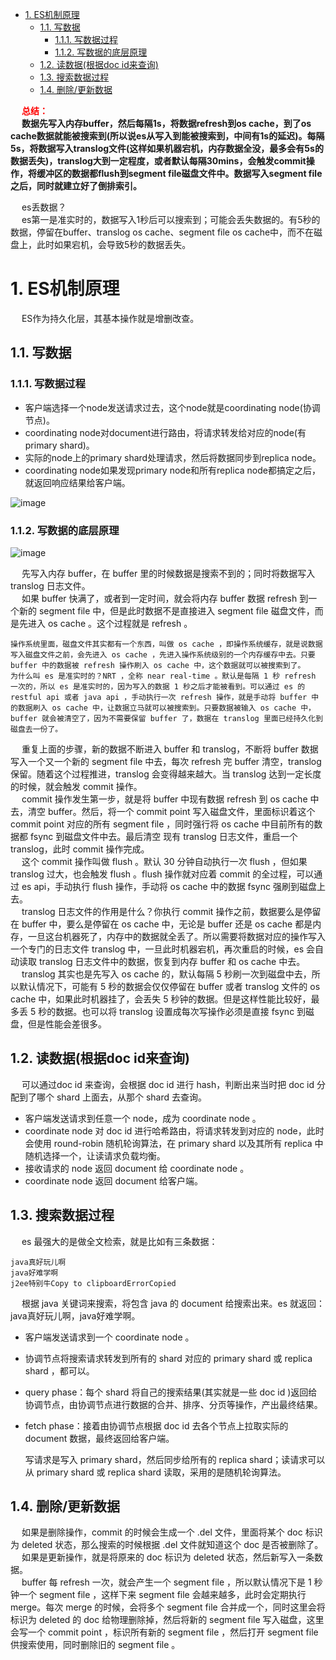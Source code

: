 
<!-- TOC -->

- [1. ES机制原理](#1-es机制原理)
    - [1.1. 写数据](#11-写数据)
        - [1.1.1. 写数据过程](#111-写数据过程)
        - [1.1.2. 写数据的底层原理](#112-写数据的底层原理)
    - [1.2. 读数据(根据doc id来查询)](#12-读数据根据doc-id来查询)
    - [1.3. 搜索数据过程](#13-搜索数据过程)
    - [1.4. 删除/更新数据](#14-删除更新数据)

<!-- /TOC -->

&emsp; **<font color = "red">总结：</font>**  
&emsp; **数据先写入内存buffer，然后每隔1s，将数据refresh到os cache，到了os cache数据就能被搜索到(所以说es从写入到能被搜索到，中间有1s的延迟)。每隔5s，将数据写入translog文件(这样如果机器宕机，内存数据全没，最多会有5s的数据丢失)，translog大到一定程度，或者默认每隔30mins，会触发commit操作，将缓冲区的数据都flush到segment file磁盘文件中。数据写入segment file之后，同时就建立好了倒排索引。**  

&emsp; es丢数据？  
&emsp; es第一是准实时的，数据写入1秒后可以搜索到；可能会丢失数据的。有5秒的数据，停留在buffer、translog os cache、segment file os cache中，而不在磁盘上，此时如果宕机，会导致5秒的数据丢失。  

# 1. ES机制原理
<!--
http://blog.itpub.net/31545820/viewspace-2656265/
https://blog.csdn.net/jiaojiao521765146514/article/details/83753215
-->

&emsp; ES作为持久化层，其基本操作就是增删改查。  

## 1.1. 写数据  
### 1.1.1. 写数据过程  
* 客户端选择一个node发送请求过去，这个node就是coordinating node(协调节点)。  
* coordinating node对document进行路由，将请求转发给对应的node(有primary shard)。  
* 实际的node上的primary shard处理请求，然后将数据同步到replica node。  
* coordinating node如果发现primary node和所有replica node都搞定之后，就返回响应结果给客户端。  

![image](https://gitee.com/wt1814/pic-host/raw/master/images/ES/es-80.png)  

### 1.1.2. 写数据的底层原理
![image](https://gitee.com/wt1814/pic-host/raw/master/images/ES/es-81.png)  



&emsp; 先写入内存 buffer，在 buffer 里的时候数据是搜索不到的；同时将数据写入 translog 日志文件。  
&emsp; 如果 buffer 快满了，或者到一定时间，就会将内存 buffer 数据 refresh 到一个新的 segment file 中，但是此时数据不是直接进入 segment file 磁盘文件，而是先进入 os cache 。这个过程就是 refresh 。  

    操作系统里面，磁盘文件其实都有一个东西，叫做 os cache ，即操作系统缓存，就是说数据写入磁盘文件之前，会先进入 os cache ，先进入操作系统级别的一个内存缓存中去。只要 buffer 中的数据被 refresh 操作刷入 os cache 中，这个数据就可以被搜索到了。  
    为什么叫 es 是准实时的？NRT ，全称 near real-time 。默认是每隔 1 秒 refresh 一次的，所以 es 是准实时的，因为写入的数据 1 秒之后才能被看到。可以通过 es 的 restful api 或者 java api ，手动执行一次 refresh 操作，就是手动将 buffer 中的数据刷入 os cache 中，让数据立马就可以被搜索到。只要数据被输入 os cache 中，buffer 就会被清空了，因为不需要保留 buffer 了，数据在 translog 里面已经持久化到磁盘去一份了。  
&emsp; 重复上面的步骤，新的数据不断进入 buffer 和 translog，不断将 buffer 数据写入一个又一个新的 segment file 中去，每次 refresh 完 buffer 清空，translog 保留。随着这个过程推进，translog 会变得越来越大。当 translog 达到一定长度的时候，就会触发 commit 操作。  
&emsp; commit 操作发生第一步，就是将 buffer 中现有数据 refresh 到 os cache 中去，清空 buffer。然后，将一个 commit point 写入磁盘文件，里面标识着这个 commit point 对应的所有 segment file ，同时强行将 os cache 中目前所有的数据都 fsync 到磁盘文件中去。最后清空 现有 translog 日志文件，重启一个 translog，此时 commit 操作完成。  
&emsp; 这个 commit 操作叫做 flush 。默认 30 分钟自动执行一次 flush ，但如果 translog 过大，也会触发 flush 。flush 操作就对应着 commit 的全过程，可以通过 es api，手动执行 flush 操作，手动将 os cache 中的数据 fsync 强刷到磁盘上去。  
&emsp; translog 日志文件的作用是什么？你执行 commit 操作之前，数据要么是停留在 buffer 中，要么是停留在 os cache 中，无论是 buffer 还是 os cache 都是内存，一旦这台机器死了，内存中的数据就全丢了。所以需要将数据对应的操作写入一个专门的日志文件 translog 中，一旦此时机器宕机，再次重启的时候，es 会自动读取 translog 日志文件中的数据，恢复到内存 buffer 和 os cache 中去。  
&emsp; translog 其实也是先写入 os cache 的，默认每隔 5 秒刷一次到磁盘中去，所以默认情况下，可能有 5 秒的数据会仅仅停留在 buffer 或者 translog 文件的 os cache 中，如果此时机器挂了，会丢失 5 秒钟的数据。但是这样性能比较好，最多丢 5 秒的数据。也可以将 translog 设置成每次写操作必须是直接 fsync 到磁盘，但是性能会差很多。  

## 1.2. 读数据(根据doc id来查询)  
&emsp; 可以通过doc id 来查询，会根据 doc id 进行 hash，判断出来当时把 doc id 分配到了哪个 shard 上面去，从那个 shard 去查询。  

* 客户端发送请求到任意一个 node，成为 coordinate node 。  
* coordinate node 对 doc id 进行哈希路由，将请求转发到对应的 node，此时会使用 round-robin 随机轮询算法，在 primary shard 以及其所有 replica 中随机选择一个，让读请求负载均衡。  
* 接收请求的 node 返回 document 给 coordinate node 。  
* coordinate node 返回 document 给客户端。  

## 1.3. 搜索数据过程  
&emsp; es 最强大的是做全文检索，就是比如有三条数据：

    java真好玩儿啊
    java好难学啊
    j2ee特别牛Copy to clipboardErrorCopied

&emsp; 根据 java 关键词来搜索，将包含 java 的 document 给搜索出来。es 就返回：java真好玩儿啊，java好难学啊。  

* 客户端发送请求到一个 coordinate node 。  
* 协调节点将搜索请求转发到所有的 shard 对应的 primary shard 或 replica shard ，都可以。  
* query phase：每个 shard 将自己的搜索结果(其实就是一些 doc id )返回给协调节点，由协调节点进行数据的合并、排序、分页等操作，产出最终结果。  
* fetch phase：接着由协调节点根据 doc id 去各个节点上拉取实际的 document 数据，最终返回给客户端。  


    写请求是写入 primary shard，然后同步给所有的 replica shard；读请求可以从 primary shard 或 replica shard 读取，采用的是随机轮询算法。

## 1.4. 删除/更新数据  
&emsp; 如果是删除操作，commit 的时候会生成一个 .del 文件，里面将某个 doc 标识为 deleted 状态，那么搜索的时候根据 .del 文件就知道这个 doc 是否被删除了。  
&emsp; 如果是更新操作，就是将原来的 doc 标识为 deleted 状态，然后新写入一条数据。  
&emsp; buffer 每 refresh 一次，就会产生一个 segment file ，所以默认情况下是 1 秒钟一个 segment file ，这样下来 segment file 会越来越多，此时会定期执行 merge。每次 merge 的时候，会将多个 segment file 合并成一个，同时这里会将标识为 deleted 的 doc 给物理删除掉，然后将新的 segment file 写入磁盘，这里会写一个 commit point ，标识所有新的 segment file ，然后打开 segment file 供搜索使用，同时删除旧的 segment file 。  

<!-- 
    ES内部是如何运行的？
    主分片和副本分片是如何同步的？
    创建索引的流程是什么样的？
    ES 如何将索引数据分配到不同的分片上的？以及这些索引数据是如何存储的？
    为什么说 ES 是近实时搜索引擎而文档的 CRUD (创建-读取-更新-删除) 操作是实时的？
    以及 Elasticsearch 是怎样保证更新被持久化在断电时也不丢失数据？

 1.1. 写索引原理  
&emsp; 下图描述了 3 个节点的集群，共拥有 12 个分片，其中有 4 个主分片(S0、S1、S2、S3)和 8 个副本分片(R0、R1、R2、R3)，每个主分片对应两个副本分片，节点 1 是主节点(Master 节点)负责整个集群的状态。  
![image](https://gitee.com/wt1814/pic-host/raw/master/images/ES/es-10.png)  
&emsp; 写索引是只能写在主分片上，然后同步到副本分片。这里有四个主分片，一条数据 ES 是根据什么规则写到特定分片上的呢？
这条索引数据为什么被写到 S0 上而不写到 S1 或 S2 上？那条数据为什么又被写到 S3 上而不写到 S0 上了？  
&emsp; 实际上，这个过程是根据下面这个公式决定的：  

    shard = hash(routing) % number_of_primary_shards  

&emsp; Routing 是一个可变值，默认是文档的 _id ，也可以设置成一个自定义的值。Routing 通过 Hash 函数生成一个数字，然后这个数字再除以 number_of_primary_shards (主分片的数量)后得到余数。这个在 0 到 number_of_primary_shards-1 之间的余数，就是所寻求的文档所在分片的位置。  
&emsp; 这就解释了为什么要在创建索引的时候就确定好主分片的数量并且永远不会改变这个数量：因为如果数量变化了，那么所有之前路由的值都会无效，文档也再也找不到了。  
&emsp; 由于在ES集群中每个节点通过上面的计算公式都知道集群中的文档的存放位置，所以每个节点都有处理读写请求的能力。
在一个写请求被发送到某个节点后，该节点即为前面说过的协调节点，协调节点会根据路由公式计算出需要写到哪个分片上，再将请求转发到该分片的主分片节点上。   
![image](https://gitee.com/wt1814/pic-host/raw/master/images/ES/es-11.png)  
&emsp; 假如此时数据通过路由计算公式取余后得到的值是 shard=hash(routing)%4=0。  
&emsp; 则具体流程如下：  

* 客户端向 ES1 节点(协调节点)发送写请求，通过路由计算公式得到值为 0，则当前数据应被写到主分片 S0 上。  
* ES1 节点将请求转发到 S0 主分片所在的节点 ES3，ES3 接受请求并写入到磁盘。  
* 并发将数据复制到两个副本分片 R0 上，其中通过乐观并发控制数据的冲突。一旦所有的副本分片都报告成功，则节点 ES3 将向协调节点报告成功，协调节点向客户端报告成功。  

 **1.2. 存储原理**  
&emsp; 上面介绍了在 ES 内部索引的写处理流程，这个流程是在 ES 的内存中执行的，数据被分配到特定的分片和副本上之后，最终是存储到磁盘上的，这样在断电的时候就不会丢失数据。  
&emsp; 具体的存储路径可在配置文件 ../config/elasticsearch.yml 中进行设置，默认存储在安装目录的 Data 文件夹下。
建议不要使用默认值，因为若 ES 进行了升级，则有可能导致数据全部丢失：  

    path.data: /path/to/data  //索引数据
    path.logs: /path/to/logs  //日志记录

**1.2.1. 分段存储**  
&emsp; 索引文档以段的形式存储在磁盘上，何为段？索引文件被拆分为多个子文件，则每个子文件叫作段，每一个段本身都是一个倒排索引，并且段具有不变性，一旦索引的数据被写入硬盘，就不可再修改。  
&emsp; 在底层采用了分段的存储模式，使它在读写时几乎完全避免了锁的出现，大大提升了读写性能。段被写入到磁盘后会生成一个提交点，提交点是一个用来记录所有提交后段信息的文件。一个段一旦拥有了提交点，就说明这个段只有读的权限，失去了写的权限。相反，当段在内存中时，就只有写的权限，而不具备读数据的权限，意味着不能被检索。段的概念提出主要是因为：在早期全文检索中为整个文档集合建立了一个很大的倒排索引，并将其写入磁盘中。    
&emsp; 如果索引有更新，就需要重新全量创建一个索引来替换原来的索引。这种方式在数据量很大时效率很低，并且由于创建一次索引的成本很高，所以对数据的更新不能过于频繁，也就不能保证时效性。  

&emsp; 索引文件分段存储并且不可修改，那么新增、更新和删除如何处理呢？  

* 新增，新增很好处理，由于数据是新的，所以只需要对当前文档新增一个段就可以了。
* 删除，由于不可修改，所以对于删除操作，不会把文档从旧的段中移除而是通过新增一个 .del 文件，文件中会列出这些被删除文档的段信息。这个被标记删除的文档仍然可以被查询匹配到， 但它会在最终结果被返回前从结果集中移除。  
* 更新，不能修改旧的段来进行反映文档的更新，其实更新相当于是删除和新增这两个动作组成。会将旧的文档在 .del 文件中标记删除，然后文档的新版本被索引到一个新的段中。可能两个版本的文档都会被一个查询匹配到，但被删除的那个旧版本文档在结果集返回前就会被移除。  

&emsp; 段被设定为不可修改具有一定的优势也有一定的缺点，优势主要表现在：  
* 不需要锁。如果你从来不更新索引，你就不需要担心多进程同时修改数据的问题。  
* 一旦索引被读入内核的文件系统缓存，便会留在哪里，由于其不变性。只要文件系统缓存中还有足够的空间，那么大部分读请求会直接请求内存，而不会命中磁盘。这提供了很大的性能提升。  
* 其它缓存(像 Filter 缓存)，在索引的生命周期内始终有效。它们不需要在每次数据改变时被重建，因为数据不会变化。  
* 写入单个大的倒排索引允许数据被压缩，减少磁盘 I/O 和需要被缓存到内存的索引的使用量。  

&emsp; 段的不变性的缺点如下：  
* 当对旧数据进行删除时，旧数据不会马上被删除，而是在 .del 文件中被标记为删除。而旧数据只能等到段更新时才能被移除，这样会造成大量的空间浪费。  
* 若有一条数据频繁的更新，每次更新都是新增新的标记旧的，则会有大量的空间浪费。  
* 每次新增数据时都需要新增一个段来存储数据。当段的数量太多时，对服务器的资源例如文件句柄的消耗会非常大。  
* 在查询的结果中包含所有的结果集，需要排除被标记删除的旧数据，这增加了查询的负担。  

 **1.2.2. 延迟写策略**  
&emsp; 介绍完了存储的形式，那么索引写入到磁盘的过程是怎样的？是否是直接调 Fsync 物理性地写入磁盘？   
&emsp; 为了提升写的性能，ES 并没有每新增一条数据就增加一个段到磁盘上，而是采用延迟写的策略。  
&emsp; 每当有新增的数据时，就将其先写入到内存中，在内存和磁盘之间是文件系统缓存。当达到默认的时间(1 秒钟)或者内存的数据达到一定量时，会触发一次刷新(Refresh)，将内存中的数据生成到一个新的段上并缓存到文件缓存系统 上，稍后再被刷新到磁盘中并生成提交点。这里的内存使用的是 ES 的 JVM 内存，而文件缓存系统使用的是操作系统的内存。  
&emsp; 新的数据会继续的被写入内存，但内存中的数据并不是以段的形式存储的，因此不能提供检索功能。  
&emsp; 由内存刷新到文件缓存系统的时候会生成新的段，并将段打开以供搜索使用，而不需要等到被刷新到磁盘。  
&emsp; 在 Elasticsearch 中，写入和打开一个新段的轻量的过程叫做 Refresh (即内存刷新到文件缓存系统)。  
&emsp; 默认情况下每个分片会每秒自动刷新一次。这就是为什么我们说 Elasticsearch 是近实时搜索，因为文档的变化并不是立即对搜索可见，但会在一秒之内变为可见。  
&emsp; 也可以手动触发 Refresh，POST /_refresh 刷新所有索引，POST /nba/_refresh 刷新指定的索引。  

&emsp; 注：尽管刷新是比提交轻量很多的操作，它还是会有性能开销。当写测试的时候， 手动刷新很有用，但是不要在生产>环境下每次索引一个文档都去手动刷新。而且并不是所有的情况都需要每秒刷新。  

&emsp; 可能正在使用 Elasticsearch 索引大量的日志文件， 可能想优化索引速度而不是>近实时搜索。  
&emsp; 这时可以在创建索引时在 Settings 中通过调大 refresh_interval = "30s" 的值 ， 降低每个索引的刷新频率，设值时需要注意后面带上时间单位，否则默认是毫秒。当 refresh_interval=-1 时表示关闭索引的自动刷新。  
&emsp; 虽然通过延时写的策略可以减少数据往磁盘上写的次数提升了整体的写入能力，但是文件缓存系统也是内存空间，属于操作系统的内存，只要是内存都存在断电或异常情况下丢失数据的危险。  
&emsp; 为了避免丢失数据，Elasticsearch 添加了事务日志(Translog)，事务日志记录了所有还没有持久化到磁盘的数据。  
![image](https://gitee.com/wt1814/pic-host/raw/master/images/ES/es-12.png)  

&emsp; 添加了事务日志后整个写索引的流程如上图所示：  

* 一个新文档被索引之后，先被写入到内存中，但是为了防止数据的丢失，会追加一份数据到事务日志中。不断有新的文档被写入到内存，同时也都会记录到事务日志中。这时新数据还不能被检索和查询。  
* 当达到默认的刷新时间或内存中的数据达到一定量后，会触发一次  Refresh，将内存中的数据以一个新段形式刷新到文件缓存系统中并清空内存。这时虽然新段未被提交到磁盘，但是可以提供文档的检索功能且不能被修改。  
* 随着新文档索引不断被写入，当日志数据大小超过 512M 或者时间超过 30 分钟时，会触发一次 Flush。  

&emsp; 内存中的数据被写入到一个新段同时被写入到文件缓存系统，文件系统缓存中数据通过 Fsync 刷新到磁盘中，生成提交点，日志文件被删除，创建一个空的新日志。  
&emsp; 通过这种方式当断电或需要重启时，ES 不仅要根据提交点去加载已经持久化过的段，还需要工具 Translog 里的记录，把未持久化的数据重新持久化到磁盘上，避免了数据丢失的可能。  

 **1.2.3. 段合并**  
&emsp; 由于自动刷新流程每秒会创建一个新的段 ，这样会导致短时间内的段数量暴增。而段数目太多会带来较大的麻烦。  
&emsp; 每一个段都会消耗文件句柄、内存和 CPU 运行周期。更重要的是，每个搜索请求都必须轮流检查每个段然后合并查询结果，所以段越多，搜索也就越慢。  
&emsp; Elasticsearch 通过在后台定期进行段合并来解决这个问题。小的段被合并到大的段，然后这些大的段再被合并到更大的段。
段合并的时候会将那些旧的已删除文档从文件系统中清除。被删除的文档不会被拷贝到新的大段中。合并的过程中不会中断索引和搜索。  
![image](https://gitee.com/wt1814/pic-host/raw/master/images/ES/es-13.png)  
&emsp; 段合并在进行索引和搜索时会自动进行，合并进程选择一小部分大小相似的段，并且在后台将它们合并到更大的段中，这些段既可以是未提交的也可以是已提交的。合并结束后老的段会被删除，新的段被 Flush 到磁盘，同时写入一个包含新段且排除旧的和较小的段的新提交点，新的段被打开可以用来搜索。  
&emsp; 段合并的计算量庞大， 而且还要吃掉大量磁盘 I/O，段合并会拖累写入速率，如果任其发展会影响搜索性能。  
&emsp; Elasticsearch 在默认情况下会对合并流程进行资源限制，所以搜索仍然有足够的资源很好地执行。  

-->

